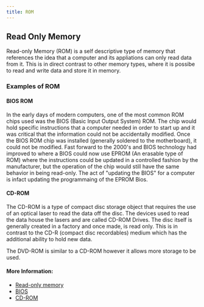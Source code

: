```yaml
---
title: ROM
---
```

## Read Only Memory

Read-only Memory (ROM) is a self descriptive type of memory that references the idea that a computer and its appliations can only read data from it. This is in direct contrast to other memory types, where it is possibe to read and write data and store it in memory.

### Examples of ROM 

#### BIOS ROM
In the early days of modern computers, one of the most common ROM chips used was the BIOS (Basic Input Output System) ROM.  The chip would hold specific instructions that a computer needed in order to start up and it was critical that the information could not be accidentally modified. Once the BIOS ROM chip was installed (generally soldered to the motherboard), it could not be modified. Fast forward to the 2000's and BIOS technology had improved to where a BIOS could now use EPROM (An erasable type of ROM) where the instructions could be updated in a controlled fashion by the manufacturer, but the operation of the chip would still have the same behavior in being read-only. The act of "updating the BIOS" for a computer is infact updating the programmaing of the EPROM Bios.

#### CD-ROM
The CD-ROM is a type of compact disc storage object that requires the use of an optical laser to read the data off the disc. The devices used to read the data house the lasers and are called CD-ROM Drives. The disc itself is generally created in a factory and once made, is read only. This is in contrast to the CD-R (compact disc recordables) medium which has the additional ability to hold new data.

The DVD-ROM is similar to a CD-ROM however it allows more storage to be used. 

<!-- The article goes here, in GitHub-flavored Markdown. Feel free to add YouTube videos, images, and CodePen/JSBin embeds  -->

#### More Information:
<!-- Please add any articles you think might be helpful to read before writing the article -->
- [Read-only memory](https://en.wikipedia.org/wiki/Read-only_memory)
- [BIOS](https://en.wikipedia.org/wiki/BIOS)
- [CD-ROM](https://en.wikipedia.org/wiki/CD-ROM)
